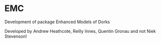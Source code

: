 # EMC
Development of package Enhanced Models of Dorks

Developed by Andrew Heathcote, Reilly Innes, Quentin Gronau and not Niek Stevenson!
